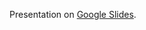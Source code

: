 Presentation on [Google Slides][slides].

[slides]: <https://docs.google.com/presentation/d/1H2HQFomcq3AVbrucyNbu5MqW0stJ3-4w7oqDsoOBvqA/edit?usp=sharing>
